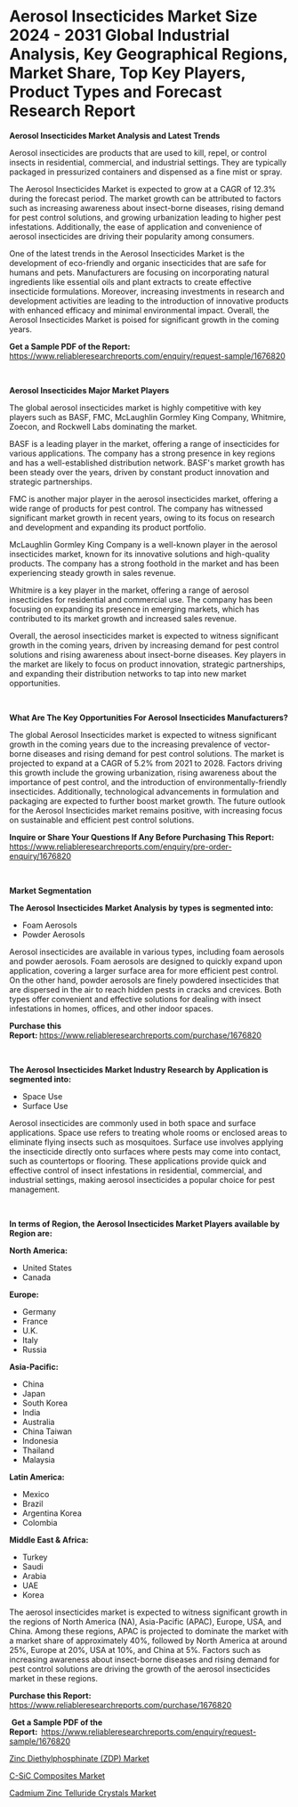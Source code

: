 <p><h1>Aerosol Insecticides Market Size 2024 - 2031 Global Industrial Analysis, Key Geographical Regions, Market Share, Top Key Players, Product Types and Forecast Research Report</h1></p><p><strong>Aerosol Insecticides Market Analysis and Latest Trends</strong></p>
<p><p>Aerosol insecticides are products that are used to kill, repel, or control insects in residential, commercial, and industrial settings. They are typically packaged in pressurized containers and dispensed as a fine mist or spray.</p><p>The Aerosol Insecticides Market is expected to grow at a CAGR of 12.3% during the forecast period. The market growth can be attributed to factors such as increasing awareness about insect-borne diseases, rising demand for pest control solutions, and growing urbanization leading to higher pest infestations. Additionally, the ease of application and convenience of aerosol insecticides are driving their popularity among consumers.</p><p>One of the latest trends in the Aerosol Insecticides Market is the development of eco-friendly and organic insecticides that are safe for humans and pets. Manufacturers are focusing on incorporating natural ingredients like essential oils and plant extracts to create effective insecticide formulations. Moreover, increasing investments in research and development activities are leading to the introduction of innovative products with enhanced efficacy and minimal environmental impact. Overall, the Aerosol Insecticides Market is poised for significant growth in the coming years.</p></p>
<p><strong>Get a Sample PDF of the Report:&nbsp;</strong> <a href="https://www.reliableresearchreports.com/enquiry/request-sample/1676820">https://www.reliableresearchreports.com/enquiry/request-sample/1676820</a></p>
<p>&nbsp;</p>
<p><strong>Aerosol Insecticides Major Market Players</strong></p>
<p><p>The global aerosol insecticides market is highly competitive with key players such as BASF, FMC, McLaughlin Gormley King Company, Whitmire, Zoecon, and Rockwell Labs dominating the market.</p><p>BASF is a leading player in the market, offering a range of insecticides for various applications. The company has a strong presence in key regions and has a well-established distribution network. BASF's market growth has been steady over the years, driven by constant product innovation and strategic partnerships.</p><p>FMC is another major player in the aerosol insecticides market, offering a wide range of products for pest control. The company has witnessed significant market growth in recent years, owing to its focus on research and development and expanding its product portfolio.</p><p>McLaughlin Gormley King Company is a well-known player in the aerosol insecticides market, known for its innovative solutions and high-quality products. The company has a strong foothold in the market and has been experiencing steady growth in sales revenue.</p><p>Whitmire is a key player in the market, offering a range of aerosol insecticides for residential and commercial use. The company has been focusing on expanding its presence in emerging markets, which has contributed to its market growth and increased sales revenue.</p><p>Overall, the aerosol insecticides market is expected to witness significant growth in the coming years, driven by increasing demand for pest control solutions and rising awareness about insect-borne diseases. Key players in the market are likely to focus on product innovation, strategic partnerships, and expanding their distribution networks to tap into new market opportunities.</p></p>
<p>&nbsp;</p>
<p><strong>What Are The Key Opportunities For Aerosol Insecticides Manufacturers?</strong></p>
<p><p>The global Aerosol Insecticides market is expected to witness significant growth in the coming years due to the increasing prevalence of vector-borne diseases and rising demand for pest control solutions. The market is projected to expand at a CAGR of 5.2% from 2021 to 2028. Factors driving this growth include the growing urbanization, rising awareness about the importance of pest control, and the introduction of environmentally-friendly insecticides. Additionally, technological advancements in formulation and packaging are expected to further boost market growth. The future outlook for the Aerosol Insecticides market remains positive, with increasing focus on sustainable and efficient pest control solutions.</p></p>
<p><strong>Inquire or Share Your Questions If Any Before Purchasing This Report:</strong> <a href="https://www.reliableresearchreports.com/enquiry/pre-order-enquiry/1676820">https://www.reliableresearchreports.com/enquiry/pre-order-enquiry/1676820</a></p>
<p>&nbsp;</p>
<p><strong>Market Segmentation</strong></p>
<p><strong>The Aerosol Insecticides Market Analysis by types is segmented into:</strong></p>
<p><ul><li>Foam Aerosols</li><li>Powder Aerosols</li></ul></p>
<p><p>Aerosol insecticides are available in various types, including foam aerosols and powder aerosols. Foam aerosols are designed to quickly expand upon application, covering a larger surface area for more efficient pest control. On the other hand, powder aerosols are finely powdered insecticides that are dispersed in the air to reach hidden pests in cracks and crevices. Both types offer convenient and effective solutions for dealing with insect infestations in homes, offices, and other indoor spaces.</p></p>
<p><strong>Purchase this Report:&nbsp;</strong><a href="https://www.reliableresearchreports.com/purchase/1676820">https://www.reliableresearchreports.com/purchase/1676820</a></p>
<p>&nbsp;</p>
<p><strong>The Aerosol Insecticides Market Industry Research by Application is segmented into:</strong></p>
<p><ul><li>Space Use</li><li>Surface Use</li></ul></p>
<p><p>Aerosol insecticides are commonly used in both space and surface applications. Space use refers to treating whole rooms or enclosed areas to eliminate flying insects such as mosquitoes. Surface use involves applying the insecticide directly onto surfaces where pests may come into contact, such as countertops or flooring. These applications provide quick and effective control of insect infestations in residential, commercial, and industrial settings, making aerosol insecticides a popular choice for pest management.</p></p>
<p>&nbsp;</p>
<p><strong>In terms of Region, the Aerosol Insecticides Market Players available by Region are:</strong></p>
<p>
    <p> <strong> North America: </strong>
        <ul>
            <li>United States</li>
            <li>Canada</li>
        </ul>
        </p> 
    <p> <strong> Europe: </strong>
        <ul>
            <li>Germany</li>
            <li>France</li>
            <li>U.K.</li>
            <li>Italy</li>
            <li>Russia</li>
        </ul>
        </p> 
    <p> <strong> Asia-Pacific: </strong>
        <ul>
            <li>China</li>
            <li>Japan</li>
            <li>South Korea</li>
            <li>India</li>
            <li>Australia</li>
            <li>China Taiwan</li>
            <li>Indonesia</li>
            <li>Thailand</li>
            <li>Malaysia</li>
        </ul>
        </p> 
    <p> <strong> Latin America: </strong>
        <ul>
            <li>Mexico</li>
            <li>Brazil</li>
            <li>Argentina Korea</li>
            <li>Colombia</li>
        </ul>
        </p> 
    <p> <strong> Middle East & Africa: </strong>
        <ul>
            <li>Turkey</li>
            <li>Saudi</li>
            <li>Arabia</li>
            <li>UAE</li>
            <li>Korea</li>
        </ul>
    </p>
    </p>
<p><p>The aerosol insecticides market is expected to witness significant growth in the regions of North America (NA), Asia-Pacific (APAC), Europe, USA, and China. Among these regions, APAC is projected to dominate the market with a market share of approximately 40%, followed by North America at around 25%, Europe at 20%, USA at 10%, and China at 5%. Factors such as increasing awareness about insect-borne diseases and rising demand for pest control solutions are driving the growth of the aerosol insecticides market in these regions.</p></p>
<p><strong>Purchase this Report: </strong><a href="https://www.reliableresearchreports.com/purchase/1676820">https://www.reliableresearchreports.com/purchase/1676820</a></p>
<p>&nbsp;<strong>Get a Sample PDF of the Report:&nbsp;&nbsp;</strong><a href="https://www.reliableresearchreports.com/enquiry/request-sample/1676820">https://www.reliableresearchreports.com/enquiry/request-sample/1676820</a></p>
<p><strong></strong></p>
<p><p><a href="https://view.publitas.com/reportprime-1/zinc-diethylphosphinate-zdp-market-analysis-examines-its-scope-on-growth-opportunities-and-forecasted-trends-spanning-from-2024-to-2031/">Zinc Diethylphosphinate (ZDP) Market</a></p><p><a href="https://view.publitas.com/reportprime-1/c-sic-composites-market-centers-on-aspects-such-as-market-growth-market-share-market-opportunity-and-projected-forecasts-spanning-from-2024-to-2031/">C-SiC Composites Market</a></p><p><a href="https://view.publitas.com/reportprime-1/cadmium-zinc-telluride-crystals-market-share-market-new-trends-analysis-report-by-type-by-application-by-end-use-by-region-and-segment-forecasts-2024-2031/">Cadmium Zinc Telluride Crystals Market</a></p></p>